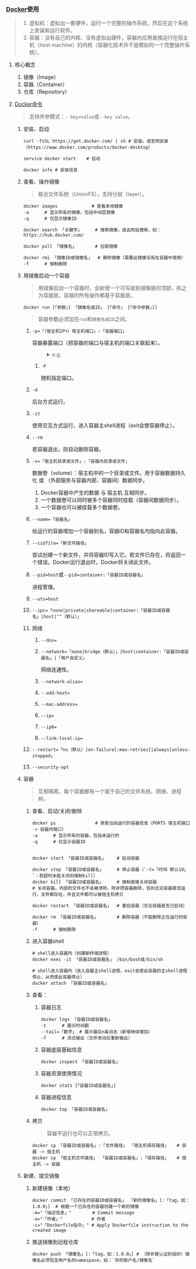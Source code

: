 ### [Docker](https://github.com/docker/docker-ce)使用
>1. 虚拟机：虚拟出一套硬件，运行一个完整的操作系统，然后在这个系统上安装和运行软件。
>2. 容器：没有自己的内核、没有虚拟出硬件，容器内应用直接运行在宿主机（host machine）的内核（容器化技术并不是模拟的一个完整操作系统）。

1. 核心概念

    1. 镜像（Image）
    2. 容器（Container）
    3. 仓库（Repository）
2. [Docker命令](https://docs.docker.com/reference)

    >支持传参模式：`--key=value`或`--key value`。

    1. 安装、启动

        ```shell
        curl -fsSL https://get.docker.com/ | sh # 安装。或官网安装（https://www.docker.com/products/docker-desktop）

        service docker start    # 启动

        docker info # 安装信息
        ```
    2. 查看、操作镜像

        >联合文件系统（UnionFS），支持分层（layer）。

        ```shell
        docker images             # 查看本地镜像
        -a      # 显示所有的镜像，包括中间层镜像
        -q      # 仅显示镜像ID

        docker search 「关键字」     # 搜索镜像，或去网站搜索，如：https://hub.docker.com/

        docker pull 「镜像名」       # 拉取镜像

        docker rmi 「镜像ID或镜像名」  # 删除镜像（需要此镜像没有在容器中使用）
        -f      # 强制删除
        ```
    3. 用镜像启动一个容器

        >用镜像启动一个容器时，会新增一个可写层到镜像层的顶部，称之为容器层，容器的所有操作都基于容器层。

        `docker run [「参数」] 「镜像名或ID」 [「命令」 [「命令参数」]]`

        >容器参数必须加在`run`和`镜像名或ID`之间。

        1. `-p=「（宿主机IP+）宿主机端口」:「容器端口」`

            容器暴露端口（把容器的端口与宿主机的端口关联起来）。

            ><details>
            ><summary>e.g.</summary>
            >
            >1. 宿主机nginx监听80端口、配置转发xxx.com到1234端口，hosts配置：`127.0.0.1 xxx.com`，容器docker监听宿主机1234端口映射到容器内部x端口。
            >2. 宿主机请求xxx.com：hosts到127.0.0.1:80->nginx端口转发到127.0.0.1:1234->1234端口被docker镜像监听，转发到镜像内的x端口，镜像内处理返回。
            ></details>

            1. `-P`

                随机指定端口。
        2. `-d`

            后台方式运行。
        3. `-it`

            使用交互方式运行，进入容器主shell进程（exit会使容器停止）。
        4. `--rm`

            若容器退出，则自动删除容器。
        5. `-v=「宿主机目录或文件」:「容器内目录或文件」`

            数据卷（volume）：宿主机中的一个目录或文件。用于容器数据持久化 或 （外部服务与容器内部、容器间）数据同步。

            1. Docker容器中产生的数据 与 宿主机 互相同步。
            2. 一个数据卷可以同时被多个容器同时挂载（容器间数据同步）。
            3. 一个容器也可以被挂载多个数据卷。
        6. `--name=「容器名」`

            给运行的容器增加一个容器别名，容器ID和容器名均指向此容器。
        7. `--cidfile=「新文件路径」`

            尝试创建一个新文件，并将容器ID写入它。若文件已存在，将返回一个错误。Docker运行退出时，Docker将关闭此文件。
        8. `--pid=host`或`--pid=container:「容器ID或容器名」`

            进程管理。
        9. `--uts=host`
        10. `--ipc=「none|private|shareable|container:「容器ID或容器名」|host|""（默认）」`
        11. 网络

            1. `--dns=`
            2. `--network=「none|bridge（默认）」|host|container:「容器ID或容器名」|「用户自定义」`

                网络连通性。
            3. `--network-alias=`
            4. `--add-host=`
            5. `--mac-address=`
            6. `--ip=`
            7. `--ip6=`
            8. `--link-local-ip=`
        12. `--restart=「no（默认）|on-failure[:max-retries]|always|unless-stopped」`
        13. `--security-opt`
    4. 容器

        >互相隔离，每个容器都有一个属于自己的文件系统、网络、进程树。

        1. 查看、启动/关闭/删除

            ```shell
            docker ps               # 获取当前运行的容器信息（PORTS 宿主机端口 -> 容器内端口）
            -a      # 显示所有的容器，包括未运行的
            -q      # 仅显示容器ID


            docker start 「容器ID或容器名」    # 启动容器

            docker stop 「容器ID或容器名」     # 停止容器（`-t=「时间 默认10」`：若超时未能关闭则强制kill）
            docker kill 「容器ID或容器名」     # 强制直接关闭容器
            # 关闭容器，内部的文件也不会被清除。除非把容器删除，否则无论容器是否运行，文件都存在，并且文件都可以被宿主机拷贝

            docker restart 「容器ID或容器名」  # 重启容器（无论容器是否已启动）

            docker rm 「容器ID或容器名」       # 删除容器（不能删除正在运行的容器）
            -f      # 强制删除
            ```
        2. 进入容器shell

            ```shell
            # shell进入容器内（创建新终端进程）
            docker exec -it 「容器ID或容器名」 /bin/bash或/bin/sh

            # shell进入容器内（进入容器主shell进程，exit会使此容器的主shell进程停止，从而使此容器停止）
            docker attach 「容器ID或容器名」
            ```
        3. 查看：

            1. 容器日志

                ```shell
                docker logs 「容器ID或容器名」
                -t      # 展示时间戳
                --tail=「数字」 # 展示最后n条日志（新增继续增加）
                -f      # 流式输出（文件改动后重新输出）
                ```
            2. 容器底层基础信息

                ```shell
                docker inspect 「容器ID或容器名」
                ```
            3. 容器资源使用情况

                ```shell
                docker stats [「容器ID或容器名」]
                ```
            4. 容器进程信息

                ```shell
                docker top 「容器ID或容器名」
                ```
        4. 拷贝

            >容器不运行也可以正常拷贝。

            ```shell
            docker cp 「容器ID或容器名」:「文件路径」 「宿主机保存路径」   # 容器 -> 宿主机
            docker cp 「宿主机文件路径」 「容器ID或容器名」:「保存路径」   # 宿主机 -> 容器
            ```
    5. 新建、提交镜像

        1. 新建镜像（本地）

            ```shell
            docker commit 「已存在的容器ID或容器名」 「新的镜像名」[:「tag，如：1.0.0」]  # 根据一个已存在的容器创建一个新的镜像
            -m="「描述信息」"        # Commit message
            -a="「作者」"           # 作者
            -c="「Dockerfile指令」" # Apply Dockerfile instruction to the created image
            ```
        2. 推送镜像到远程仓库

            ```shell
            docker push 「镜像名」[:「tag，如：1.0.0」] # （除非是认证的组织）镜像名必须包含用户名的namespace，如：`你的账户名/镜像名`
            ```

